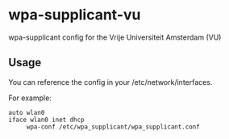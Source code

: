 # wpa-supplicant-vu
wpa-supplicant config for the Vrije Universiteit Amsterdam (VU)

## Usage
You can reference the config in your /etc/network/interfaces.

For example:
```
auto wlan0
iface wlan0 inet dhcp
     wpa-conf /etc/wpa_supplicant/wpa_supplicant.conf
```

